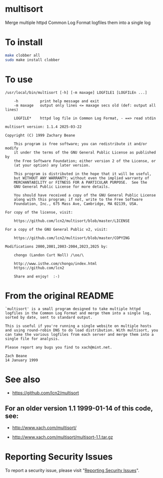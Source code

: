 # multisort

Merge multiple httpd Common Log Format logfiles them into a single log


# To install

```sh
make clobber all
sudo make install clobber
```


# To use

```
/usr/local/bin/multisort [-h] [-m maxage] LOGFILE1 [LOGFILEn ...]

    -h          print help message and exit
    -m maxage   output only lines <= maxage secs old (def: output all lines)

    LOGFILE*    httpd log file in Common Log Format, - ==> read stdin

multisort version: 1.1.4 2025-03-22

Copyright (C) 1999 Zachary Beane

    This program is free software; you can redistribute it and/or modify
    it under the terms of the GNU General Public License as published by
    the Free Software Foundation; either version 2 of the License, or
    (at your option) any later version.

    This program is distributed in the hope that it will be useful,
    but WITHOUT ANY WARRANTY; without even the implied warranty of
    MERCHANTABILITY or FITNESS FOR A PARTICULAR PURPOSE.  See the
    GNU General Public License for more details.

    You should have received a copy of the GNU General Public License
    along with this program; if not, write to the Free Software
    Foundation, Inc., 675 Mass Ave, Cambridge, MA 02139, USA.

For copy of the license, visit:

    https://github.com/lcn2/multisort/blob/master/LICENSE

For a copy of the GNU General Public v2, visit:

    https://github.com/lcn2/multisort/blob/master/COPYING

Modifications 2000,2001,2003-2004,2023,2025 by:

    chongo (Landon Curt Noll) /\oo/\

    http://www.isthe.com/chongo/index.html
    https://github.com/lcn2

    Share and enjoy!  :-)
```


# From the original README

    `multisort' is a small program designed to take multiple httpd
    logfiles in the Common Log Format and merge them into a single log,
    sorted by date, sent to standard output.

    This is useful if you're running a single website on multiple hosts
    and using round-robin DNS to do load distribution. With multisort, you
    can take the various logfiles from each server and merge them into a
    single file for analysis.

    Please report any bugs you find to xach@mint.net.

    Zach Beane
    14 January 1999


# See also

* https://github.com/lcn2/multisort


## For an older version 1.1 1999-01-14 of this code, see:

* http://www.xach.com/multisort/

* http://www.xach.com/multisort/multisort-1.1.tar.gz


# Reporting Security Issues

To report a security issue, please visit "[Reporting Security Issues](https://github.com/lcn2/multisort/security/policy)".
